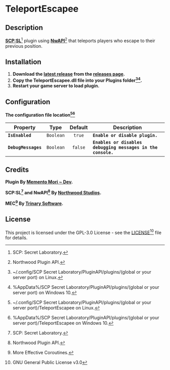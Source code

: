 # TeleportEscapee
## Description
[**SCP:SL**](https://scpslgame.com/)[^scpsl] plugin using [**NwAPI**](https://github.com/northwood-studios/NwPluginAPI)[^nwapi] that teleports players who escape to their previous position.

## Installation
1. **Download the [latest release](https://github.com/Memento-Mori-SCP/TeleportEscapee/releases/latest) from the [releases page](https://github.com/Memento-Mori-SCP/TeleportEscapee/releases).**
2. **Copy the TeleportEscapee.dll file into your **Plugins** folder[^linuxPlugins][^win10Plugins].**
3. **Restart your game server to load plugin.**

## Configuration
**The configuration file location[^linuxConfigs][^win10Configs]**

Property | Type | Default | Description
--- | :--: | :--: | ----
**`IsEnabled`** | `Boolean` | `true` | **`Enable or disable plugin.`**
**`DebugMessages`** | `Boolean` | `false` | **`Enables or disables debugging messages in the console.`**

## Credits
**Plugin By [Memento Mori ~ Dev](https://github.com/Memento-Mori-SCP).**

**SCP:SL[^scpsl] and NwAPI[^nwapi] By [Northwood Studios](https://github.com/northwood-studios).**

**MEC[^mec] By [Trinary Software](http://trinary.tech/).**

## License
This project is licensed under the GPL-3.0 License - see the [LICENSE](LICENSE)[^license] file for details.

[^scpsl]: SCP: Secret Laboratory.
[^nwapi]: Northwood Plugin API.
[^mec]: More Effective Coroutines.
[^linuxPlugins]: ~/.config/SCP Secret Laboratory/PluginAPI/plugins/(global or your server port) on Linux.
[^win10Plugins]: %AppData%/SCP Secret Laboratory/PluginAPI/plugins/(global or your server port) on Windows 10.
[^linuxConfigs]: ~/.config/SCP Secret Laboratory/PluginAPI/plugins/(global or your server port)/TeleportEscapee on Linux.
[^win10Configs]: %AppData%/SCP Secret Laboratory/PluginAPI/plugins/(global or your server port)/TeleportEscapee on Windows 10.
[^license]: GNU General Public License v3.0
